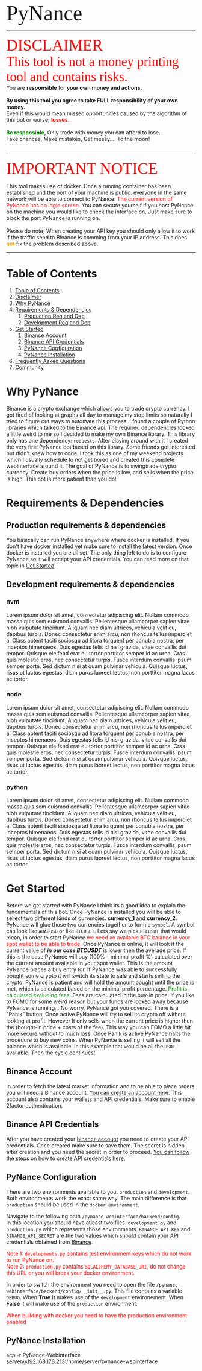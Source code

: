 <span style="font-family:Papyrus; font-size:4em;"> PyNance </span>
<hr>
<a name="Disclaimer"></a><span style="font-family:Papyrus; font-size:3em;color:red;">DISCLAIMER</span><br/>
<span style="font-family:Papyrus; font-size:2.5em;color:red;"> This tool is not a money printing tool and contains risks. </span><br/>
You </strong> are <strong> responsible</strong> for <strong>your own money and actions.</strong> <br/><br/><strong>By using this tool you agree to take FULL responsibility of your own money. </strong><br/> Even if this would mean missed opportunities caused by the algorithm of this bot or worse; <strong style="color:red;">losses</strong>. <br/><br/><strong style="color:green;">Be responsible</strong>, Only trade with money you can afford to lose.<br/>Take chances, Make mistakes, Get messy.... To the moon! <br/><br/><hr/>

<span style="font-family:Papyrus; font-size:3em;color:red;">IMPORTANT NOTICE</span><br/>

This tool makes use of docker. Once a running container has been established and the port of your machine is public. everyone in the same network will be able to connect to PyNance. <span style="color:red;">The current version of PyNance has no login screen.</span> You can secure yourself if you host PyNance on the machine you would like to check the interface on. Just make sure to block the port PyNance is running on.<br/><br/>Please do note; When creating your API key you should only allow it to work if the traffic send to Binance is comming from your IP address. This does <strong style="color:orange;">not</strong> fix the problem described above.<hr>

# <a name="table-of-contents"></a>Table of Contents
1. [Table of Contents](#table-of-contents)
2. [Disclaimer](#Disclaimer)
3. [Why PyNance](#why)
4. [Requirements & Dependencies](#req)
    1. [Production Req and Dep](#req-prod)
    2. [Development Req and Dep](#req-dev)
5. [Get Started](#get-started)
    1. [Binance Account](#binance-account)
    2. [Binance API Credentials](#binance-api)
    3. [PyNance Configuration](#pynance-config)
    4. [PyNance Installation](#pynance-installation)
0. [Frequently Asked Questions](#faq)
0. [Community](#community)

# <a name="why"></a>Why PyNance

Binance is a crypto exchange which allows you to trade crypto currency. I got tired of looking at graphs all day to manage my stop limits so naturally I tried to figure out ways to automate this process. I found a couple of Python libraries which talked to the Binance api. The required dependencies looked a little weird to me so I decided to make my own Binance library. This library only has one dependency: `requests`. After playing around with it I created the very first PyNance bot based on this library. Some friends got interested but didn't knew how to code. I took this as one of my weekend projects which I usually schedule to not get bored and created this complete webinterface around it. The goal of PyNance is to swingtrade crypto currency. Create buy orders when the price is low, and sells when the price is high. This bot is more patient than you do!

# <a name="req"></a>Requirements & Dependencies

## <a name="req"></a>Production requirements & dependencies

You basically can run PyNance anywhere where docker is installed. If you don't have docker installed yet make sure to install the [latest version](https://www.docker.com/get-started). Once docker is installed you are all set. The only thing left to do is to configure PyNance so it will accept your API credentials. You can read more on that topic in [Get Started](#get-started).


## <a name="req"></a>Development requirements & dependencies

### nvm
Lorem ipsum dolor sit amet, consectetur adipiscing elit. Nullam commodo massa quis sem euismod convallis. Pellentesque ullamcorper sapien vitae nibh vulputate tincidunt. Aliquam nec diam ultrices, vehicula velit eu, dapibus turpis. Donec consectetur enim arcu, non rhoncus tellus imperdiet a. Class aptent taciti sociosqu ad litora torquent per conubia nostra, per inceptos himenaeos. Duis egestas felis id nisl gravida, vitae convallis dui tempor. Quisque eleifend erat eu tortor porttitor semper id ac urna. Cras quis molestie eros, nec consectetur turpis. Fusce interdum convallis ipsum semper porta. Sed dictum nisi at quam pulvinar vehicula. Quisque luctus, risus ut luctus egestas, diam purus laoreet lectus, non porttitor magna lacus ac tortor.

### node
Lorem ipsum dolor sit amet, consectetur adipiscing elit. Nullam commodo massa quis sem euismod convallis. Pellentesque ullamcorper sapien vitae nibh vulputate tincidunt. Aliquam nec diam ultrices, vehicula velit eu, dapibus turpis. Donec consectetur enim arcu, non rhoncus tellus imperdiet a. Class aptent taciti sociosqu ad litora torquent per conubia nostra, per inceptos himenaeos. Duis egestas felis id nisl gravida, vitae convallis dui tempor. Quisque eleifend erat eu tortor porttitor semper id ac urna. Cras quis molestie eros, nec consectetur turpis. Fusce interdum convallis ipsum semper porta. Sed dictum nisi at quam pulvinar vehicula. Quisque luctus, risus ut luctus egestas, diam purus laoreet lectus, non porttitor magna lacus ac tortor.

### python
Lorem ipsum dolor sit amet, consectetur adipiscing elit. Nullam commodo massa quis sem euismod convallis. Pellentesque ullamcorper sapien vitae nibh vulputate tincidunt. Aliquam nec diam ultrices, vehicula velit eu, dapibus turpis. Donec consectetur enim arcu, non rhoncus tellus imperdiet a. Class aptent taciti sociosqu ad litora torquent per conubia nostra, per inceptos himenaeos. Duis egestas felis id nisl gravida, vitae convallis dui tempor. Quisque eleifend erat eu tortor porttitor semper id ac urna. Cras quis molestie eros, nec consectetur turpis. Fusce interdum convallis ipsum semper porta. Sed dictum nisi at quam pulvinar vehicula. Quisque luctus, risus ut luctus egestas, diam purus laoreet lectus, non porttitor magna lacus ac tortor.

# <a name="get-started"></a>Get Started

Before we get started with PyNance I think its a good idea to explain the fundamentals of this bot. Once PyNance is installed you will be able to sellect two different kinds of currencies. **currency_1** and **currency_2**. PyNance will glue those two currencies together to form a `symbol`.
A symbol can look like `ADABUSD` or like `BTCUSDT`. Lets say we pick `BTCUSDT` that would mean, in order to start PyNance <span style="color:red">we need an available BTC balance in your spot wallet to be able to trade.</span> Once PyNance is online, it will look if the current value of ***in our case BTCUSDT*** is lower then the average price. If this is the case PyNance will buy (100% - minimal profit %) calculated over <span style="colr:red">the current amount available in your spot wallet</span>. This is the amount PyNance places a buy entry for. If PyNance was able to successfully bought some crypto it will switch its state to sale and starts selling the crypto. PyNance is patient and will hold the amount bought until the price is met, which is calculated based on the minimal profit percentage. <span style="color:green;">Profit is calculated excluding fees.</span> Fees are calculated in the buy-in price. If you like to FOMO for some weird reason but your funds are locked away because PyNance is running,.. No worry. PyNance got you covered. There is a "Panik" button, Once active PyNance will try to sell its crypto off without looking at profit. However It only sells when the current price is higher then the (bought-in price + costs of the fee). This way you can FOMO a little bit more secure without to much loss. Once Panik is active PyNance halts the procedure to buy new coins. When PyNance is selling it will sell all the balance which is available. In this example that would be all the `USDT` available. Then the cycle continues!

## <a name="binance-account"></a>Binance Account

In order to fetch the latest market information and to be able to place orders you will need a Binance account. [You can create an account here](https://www.binance.com/en/register?ref=73051759). This account also contains your wallets and API credentials. Make sure to enable 2factor authentication.

## <a name="binance-api"></a>Binance API Credentials

After you have created your [binance account](#binance-account) you need to create your API credentials. Once created make sure to save them. The secret is hidden after creation and you need the secret in order to proceed. [You can follow the steps on how to create API credentials here](https://www.binance.com/en/support/faq/360002502072-How-to-create-API).

## <a name="pynance-config"></a>PyNance Configuration

There are two environments available to you. `production` and `development`. Both environments work the exact same way. The main difference is that `production` should be used in the `docker environment`.

Navigate to the following path `/pynance-webinterface/backend/config`. \
In this location you should have atleast two files. `development.py` and `production.py` which represents those environments. `BINANCE_API_KEY` and `BINANCE_API_SECRET` are the two values which should contain your API credentials obtained from [Binance](#binance-api).

<span style="color: red;">Note 1: `developments.py` contains test environment keys which do not work to run PyNance on.</span><br/>
<span style="color: red;">Note 2: `production.py` contains `SQLALCHEMY_DATABASE_URI`, do not change this URL or you will break your docker environment.</span>

In order to switch the environment you need to open the file `/pynance-webinterface/backend/config/__init__.py`. This file contains a variable `DEBUG`. When **True** It makes use of the `development` environement. When **False** it will make use of the `production` environment.

<span style="color:red;">When building with docker you need to have the production environment enabled</span>

## <a name="pynance-installation"></a>PyNance Installation

scp -r PyNance-Webinterface server@192.168.178.213:/home/server/pynance-webinterface
